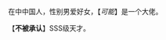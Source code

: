 在中中国人，性别男爱好女，【*可能*】是一个大佬。

【**不被承认**】SSS级天才。

<!---
exww/exww is a ✨ special ✨ repository because its `README.md` (this file) appears on your GitHub profile.
You can click the Preview link to take a look at your changes.
--->
